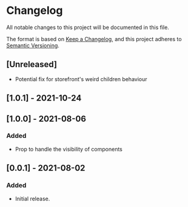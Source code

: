 # Changelog

All notable changes to this project will be documented in this file.

The format is based on [Keep a Changelog](https://keepachangelog.com/en/1.0.0/),
and this project adheres to [Semantic Versioning](https://semver.org/spec/v2.0.0.html).

## [Unreleased]

- Potential fix for storefront's weird children behaviour
## [1.0.1] - 2021-10-24

## [1.0.0] - 2021-08-06

### Added

- Prop to handle the visibility of components

## [0.0.1] - 2021-08-02

### Added

- Initial release.

